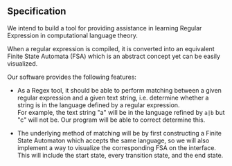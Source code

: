 ## Specification

We intend to build a tool for providing assistance in learning Regular Expression in computational language theory.

When a regular expression is compiled, it is converted into an equivalent Finite State Automata (FSA) which is an abstract concept yet can be easily visualized.

Our software provides the following features:
- As a Regex tool, it should be able to perform matching between a given regular expression and a given text string,
  i.e. determine whether a string is in the language defined by a regular expression.  
    For example, the text string "a" will be in the language refined by `a|b` but "c" will not be.
    Our program will be able to correct determine this.

- The underlying method of matching will be by first constructing a Finite State Automaton which accepts the same language,
  so we will also implement a way to visualize the corresponding FSA on the interface. This will include 
  the start state, every transition state, and the end state.
